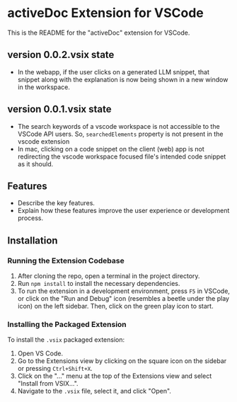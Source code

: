 # activeDoc Extension for VSCode

This is the README for the "activeDoc" extension for VSCode.

## version 0.0.2.vsix state 
- In the webapp, if the user clicks on a generated LLM snippet, that snippet along with the explanation is now being shown in a new window in the workspace.

## version 0.0.1.vsix state 
- The search keywords of a vscode workspace is not accessible to the VSCode API users. So, `searchedElements` property is not present in the vscode extension
- In mac, clicking on a code snippet on the client (web) app is not redirecting the vscode workspace focused file's intended code snippet as it should.

## Features

- Describe the key features.
- Explain how these features improve the user experience or development process.

## Installation

### Running the Extension Codebase

1. After cloning the repo, open a terminal in the project directory.
2. Run `npm install` to install the necessary dependencies.
3. To run the extension in a development environment, press `F5` in VSCode, or click on the "Run and Debug" icon (resembles a beetle under the play icon) on the left sidebar. Then, click on the green play icon to start.

### Installing the Packaged Extension

To install the `.vsix` packaged extension:

1. Open VS Code.
2. Go to the Extensions view by clicking on the square icon on the sidebar or pressing `Ctrl+Shift+X`.
3. Click on the "..." menu at the top of the Extensions view and select "Install from VSIX...".
4. Navigate to the `.vsix` file, select it, and click "Open".

